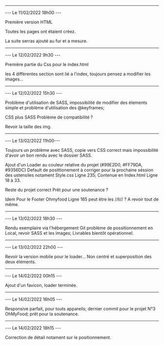 ************************

--- Le 11/02/2022 18h00 ---

Première version HTML

Toutes les pages ont étaient créez.

La suite serras ajouté au fur et a mesure.

************************

--- Le 12/02/2022 9h30 ---

Première partie du Css pour le index.html

les 4 diffèrentes section sont lié a l'index, toujours pensez a modifier les images...

************************

--- Le 12/02/2022 15h30 ---

Problème d'utilisation de SASS, impossibilité de modifier des élements simple et problème d'utilisation des @keyframes;

CSS plus SASS Problème de compatibilité ?

Revoir la taille des img.

************************

--- Le 13/02/2022 11h00---

Toujours un problème avec SASS, copie vers CSS correct mais impossibilité d'avoir un bon rendu avec le dossier SASS.

Ajout d'un Loader au couleur relative du projet (#99E2D0, #FF79DA, #9356DC) Default de posittionement à corriger pour la prochaine séssion des ustensiles notament Style.css Ligne 235; Contenue en Index.html Ligne 18 à 33.

Reste du projet correct Prêt pour une soutenance ?

Idem Pour le Footer Ohmyfood Ligne 165 peut être les //li// ? A revoir tout de même.

************************

--- Le 13/02/2022 18h30 ---

Rendu exemplaire via l'hébergement Git problème de possitionnement en Local, revoir SASS et les images; Livrables bientôt opérationnel.

************************

--- Le 13/02/2022 22h00 ---

Revoir la version mobile pour le loader... Non centré et superposition des deux éléments.

************************

--- Le 14/02/2022 00h15 ---

Ajout d'un favicon, loader terminée.

************************

--- Le 14/02/2022 16h05 ---

Responsive parfait, pour touts appareils; dernier commit pour le projet N°3 OhMyFood; prêt pour la soutenance.

************************

--- Le 14/02/2022 18h15 ---

Correction de détail notament sur le positionnement. 